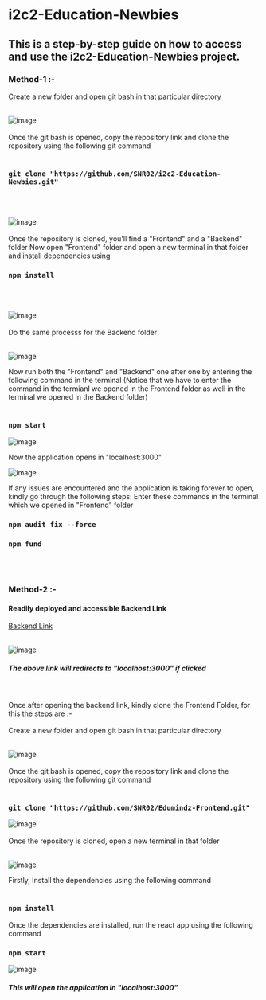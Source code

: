 # i2c2-Education-Newbies
<h2>This is a step-by-step guide on how to access and use the i2c2-Education-Newbies project. </h2>
<h3>Method-1 :-</h3>
Create a new folder and open git bash in that particular directory
<br><br>

![image](https://user-images.githubusercontent.com/109890201/231835500-c819ed96-f940-41e3-92d5-d9d533b13696.png)
<br><br>
Once the git bash is opened, copy the repository link and clone the repository using the following git command
<br><br>
### `git clone "https://github.com/SNR02/i2c2-Education-Newbies.git"`
<br><br>

![image](https://user-images.githubusercontent.com/109890201/231835596-5f7b4257-cde3-4cc7-86c0-ae65dcdb1041.png)
<br><br>
Once the repository is cloned, you'll find a "Frontend" and a "Backend" folder
Now open "Frontend" folder and open a new terminal in that folder and install dependencies using
### `npm install`
<br><br>

![image](https://user-images.githubusercontent.com/109890201/231845562-9f0a73e1-2807-42e1-922e-2738e7ef31da.png)
<br><br>
Do the same processs for the Backend folder 
<br><br>

![image](https://user-images.githubusercontent.com/109890201/231845917-608f172b-f4c6-44c7-8f58-4ea0993ad90e.png)

Now run both the "Frontend" and "Backend" one after one by entering the following command in the terminal (Notice that we have to enter the command in the termianl we opened in the Frontend folder as well in the terminal we opened in the Backend folder)
<br><br>
### `npm start`

![image](https://user-images.githubusercontent.com/109890201/231846718-f0bcdca4-3f5e-4ded-a230-9df25ca04608.png)

Now the application opens in "localhost:3000"

![image](https://user-images.githubusercontent.com/109890201/231846860-b74f60ff-54f1-4b3b-ab99-084e5399d950.png)

If any issues are encountered and the application is taking forever to open, kindly go through the following steps:
Enter these commands in the terminal which we opened in "Frontend" folder
### `npm audit fix --force`
### `npm fund`

<br><br>
<h3>Method-2 :-</h3>
<h4>Readily deployed and accessible Backend Link</h4>
<a href="https://edumindz-backend.vercel.app/">Backend Link</a>
<br><br>

![image](https://user-images.githubusercontent.com/109890201/231837273-ca707346-a0b0-4728-9252-0e59800d2174.png)

<h5>The above link will redirects to "localhost:3000" if clicked</h5>
<br><br>
Once after opening the backend link, kindly clone the Frontend Folder, for this the steps are :-
<br><br>
Create a new folder and open git bash in that particular directory
<br><br>

![image](https://user-images.githubusercontent.com/109890201/231835500-c819ed96-f940-41e3-92d5-d9d533b13696.png)
<br><br>
Once the git bash is opened, copy the repository link and clone the repository using the following git command
<br><br>
### `git clone "https://github.com/SNR02/Edumindz-Frontend.git"`

![image](https://user-images.githubusercontent.com/109890201/231844765-6da731af-f601-4708-a6c7-eb076e3e573d.png)
<br><br>
Once the repository is cloned, open a new terminal in that folder
<br><br>

![image](https://user-images.githubusercontent.com/109890201/231836227-52a406c2-1c0c-4aa4-8a20-80e5e727d89b.png)

Firstly, Install the dependencies using the following command
<br><br>
### `npm install`
Once the dependencies are installed, run the react app using the following command
### `npm start`

![image](https://user-images.githubusercontent.com/109890201/231836826-68bbd306-3f34-4870-aadb-d457db3923e9.png)

<h5>This will open the application in "localhost:3000"</h5>

